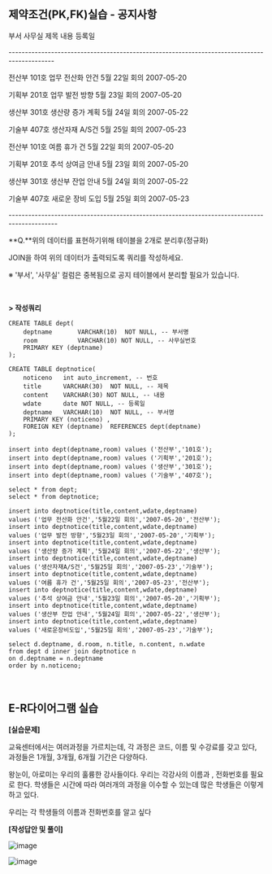 ## 제약조건(PK,FK)실습 - 공지사항



부서   사무실  제목          내용        등록일

\--------------------------------------------------------------------------------------------

전산부  101호  업무 전산화 안건  5월 22일 회의  2007-05-20

기획부  201호  업무 발전 방향    5월 23일 회의  2007-05-20

생산부  301호  생산량 증가 계획  5월 24일 회의  2007-05-22

기술부  407호  생산자재 A/S건   5월 25일 회의  2007-05-23

전산부  101호  여름 휴가 건     5월 22일 회의  2007-05-20

기획부  201호  추석 상여금 안내  5월 23일 회의  2007-05-20

생산부  301호  생산부 잔업 안내  5월 24일 회의  2007-05-22

기술부  407호  새로운 장비 도입  5월 25일 회의  2007-05-23

\---------------------------------------------------------------------------------------------

**Q.**위의 데이터를 표현하기위해 테이블을 2개로 분리후(정규화)

JOIN을 하여 위의 데이터가 출력되도록 쿼리를 작성하세요.

※ '부서', '사무실' 컬럼은 중복됨으로 공지 테이블에서 분리할 필요가 있습니다.

<br>

 **> 작성쿼리**

```mysql
CREATE TABLE dept(
    deptname 	   VARCHAR(10)  NOT NULL, -- 부서명
    room       	   VARCHAR(10) NOT NULL, -- 사무실번호
    PRIMARY KEY (deptname) 
);

CREATE TABLE deptnotice(
	noticeno   int auto_increment, -- 번호			
    title 	   VARCHAR(30)  NOT NULL, -- 제목
    content    VARCHAR(30) NOT NULL, -- 내용
    wdate	   date	NOT NULL, -- 등록일
    deptname   VARCHAR(10)  NOT NULL, -- 부서명
    PRIMARY KEY (noticeno) , 
    FOREIGN KEY (deptname)  REFERENCES dept(deptname)
);

insert into dept(deptname,room) values ('전산부','101호');
insert into dept(deptname,room) values ('기획부','201호');
insert into dept(deptname,room) values ('생산부','301호');
insert into dept(deptname,room) values ('기술부','407호');

select * from dept;
select * from deptnotice;

insert into deptnotice(title,content,wdate,deptname)
values ('업무 전산화 안건','5월22일 회의','2007-05-20','전산부');
insert into deptnotice(title,content,wdate,deptname)
values ('업무 발전 방향','5월23일 회의','2007-05-20','기획부');
insert into deptnotice(title,content,wdate,deptname)
values ('생산량 증가 계획','5월24일 회의','2007-05-22','생산부');
insert into deptnotice(title,content,wdate,deptname)
values ('생산자재A/S건','5월25일 회의','2007-05-23','기술부');
insert into deptnotice(title,content,wdate,deptname)
values ('여름 휴가 건','5월25일 회의','2007-05-23','전산부');
insert into deptnotice(title,content,wdate,deptname)
values ('추석 상여금 안내','5월23일 회의','2007-05-20','기획부');
insert into deptnotice(title,content,wdate,deptname)
values ('생산부 잔업 안내','5월24일 회의','2007-05-22','생산부');
insert into deptnotice(title,content,wdate,deptname)
values ('새로운장비도입','5월25일 회의','2007-05-23','기술부');

select d.deptname, d.room, n.title, n.content, n.wdate
from dept d inner join deptnotice n
on d.deptname = n.deptname
order by n.noticeno;
```

<br>

## E-R다이어그램 실습

**[실습문제]**

교육센터에서는 여러과정을 가르치는데, 각 과정은 코드, 이름 및 수강료를 갖고 있다, 과정들은 1개월, 3개월, 6개월 기간은 다양하다.

왕눈이, 아로미는 우리의 훌륭한 강사들이다. 우리는 각강사의 이름과 , 전화번호를 필요로 한다. 학생들은 시간에 따라 여러개의 과정을 이수할 수 있는데 많은 학생들은 이렇게 하고 있다.

우리는 각 학생들의 이름과 전화번호를 알고 싶다

**[작성답안 및 풀이]**

![image](https://user-images.githubusercontent.com/103404127/177793430-2d2b4249-76d8-4aab-8045-5d9574b3bf5e.png)

![image](https://user-images.githubusercontent.com/103404127/177793639-083ef841-99aa-4b56-98bd-ad44ff700855.png)